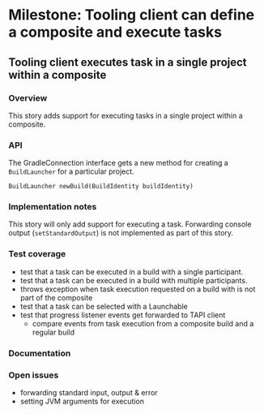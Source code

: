 # Milestone: Tooling client can define a composite and execute tasks

## Tooling client executes task in a single project within a composite

### Overview

This story adds support for executing tasks in a single project within a composite.

### API

The GradleConnection interface gets a new method for creating a `BuildLauncher` for a particular project.
```
BuildLauncher newBuild(BuildIdentity buildIdentity)
```

### Implementation notes

This story will only add support for executing a task.
Forwarding console output (`setStandardOutput`) is not implemented as part of this story.


### Test coverage

- test that a task can be executed in a build with a single participant.
- test that a task can be executed in a build with multiple participants.
- throws exception when task execution requested on a build with is not part of the composite
- test that a task can be selected with a Launchable
- test that progress listener events get forwarded to TAPI client
  - compare events from task execution from a composite build and a regular build

### Documentation

### Open issues

- forwarding standard input, output & error
- setting JVM arguments for execution
